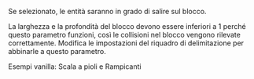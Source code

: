 Se selezionato, le entità saranno in grado di salire sul blocco.

La larghezza e la profondità del blocco devono essere inferiori a 1 perché questo parametro funzioni, così le collisioni nel blocco vengono rilevate correttamente. Modifica le impostazioni del riquadro di delimitazione per abbinarle a questo parametro.

Esempi vanilla: Scala a pioli e Rampicanti